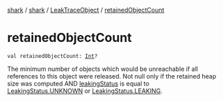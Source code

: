 [shark](../../index.md) / [shark](../index.md) / [LeakTraceObject](index.md) / [retainedObjectCount](./retained-object-count.md)

# retainedObjectCount

`val retainedObjectCount: `[`Int`](https://kotlinlang.org/api/latest/jvm/stdlib/kotlin/-int/index.html)`?`

The minimum number of objects which would be unreachable if all references to this object were
released. Not null only if the retained heap size was computed AND [leakingStatus](leaking-status.md) is
equal to [LeakingStatus.UNKNOWN](-leaking-status/-u-n-k-n-o-w-n.md) or [LeakingStatus.LEAKING](-leaking-status/-l-e-a-k-i-n-g.md).

